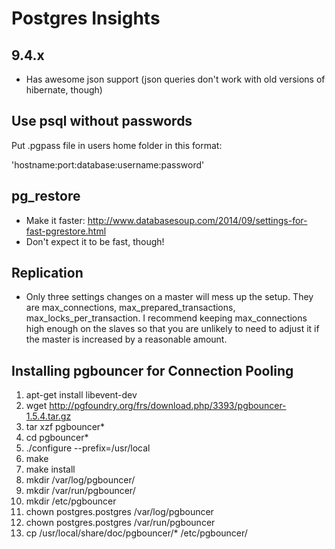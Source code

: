 Postgres Insights
=================

9.4.x
---

* Has awesome json support (json queries don't work with old versions of hibernate, though)

Use psql without passwords
--------------------------

Put .pgpass file in users home folder in this format:

'hostname:port:database:username:password'

pg_restore
----------

* Make it faster: http://www.databasesoup.com/2014/09/settings-for-fast-pgrestore.html
* Don't expect it to be fast, though!

Replication
-----------
* Only three settings changes on a master will mess up the setup. They are max_connections, max_prepared_transactions, max_locks_per_transaction. I recommend keeping max_connections high enough on the slaves so that you are unlikely to need to adjust it if the master is increased by a reasonable amount.

Installing pgbouncer for Connection Pooling
---------------------------------
1.	apt-get install libevent-dev
2.	wget  http://pgfoundry.org/frs/download.php/3393/pgbouncer-1.5.4.tar.gz 
3.	tar xzf pgbouncer*
4.	cd pgbouncer*
5.	./configure --prefix=/usr/local
6.	make
7.	make install
8.	mkdir /var/log/pgbouncer/
9.	mkdir /var/run/pgbouncer/
10.	mkdir /etc/pgbouncer
11.	chown postgres.postgres /var/log/pgbouncer
12.	chown postgres.postgres /var/run/pgbouncer
13.	cp /usr/local/share/doc/pgbouncer/* /etc/pgbouncer/
